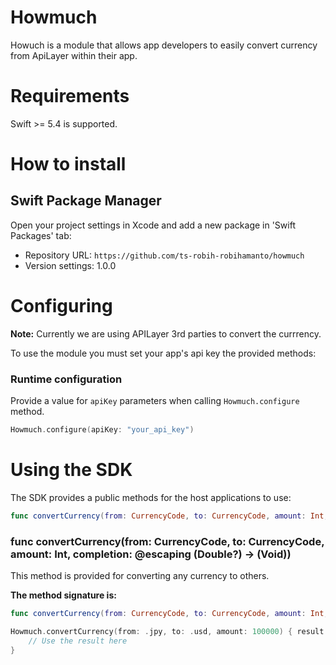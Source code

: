 # Howmuch

Howuch is a module that allows app developers to easily convert currency from ApiLayer within their app.

# Requirements

Swift >= 5.4 is supported.


# **How to install**

## Swift Package Manager

Open your project settings in Xcode and add a new package in 'Swift Packages' tab:
* Repository URL: `https://github.com/ts-robih-robihamanto/howmuch`
* Version settings: 1.0.0

# **Configuring**

**Note:** Currently we are using APILayer 3rd parties to convert the currrency.

To use the module you must set your app's api key the provided methods:

### Runtime configuration
Provide a value for `apiKey` parameters when calling `Howmuch.configure` method. 
```swift
Howmuch.configure(apiKey: "your_api_key")
```

# **Using the SDK**

The SDK provides a public methods for the host applications to use:

```swift
func convertCurrency(from: CurrencyCode, to: CurrencyCode, amount: Int, completion: @escaping (Double?) -> (Void))
```

### **func convertCurrency(from: CurrencyCode, to: CurrencyCode, amount: Int, completion: @escaping (Double?) -> (Void))**  
This method is provided for converting any currency to others.

**The method signature is:**

```swift
func convertCurrency(from: CurrencyCode, to: CurrencyCode, amount: Int, completion: @escaping (Double?) -> (Void))
```

```swift
Howmuch.convertCurrency(from: .jpy, to: .usd, amount: 100000) { result in
    // Use the result here
}
```
